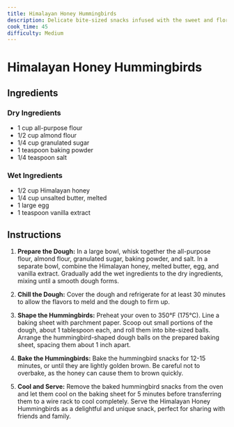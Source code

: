 ```yaml
---
title: Himalayan Honey Hummingbirds
description: Delicate bite-sized snacks infused with the sweet and floral notes of Himalayan honey, complemented by a delicate crunch.
cook_time: 45
difficulty: Medium
---
```


# Himalayan Honey Hummingbirds

## Ingredients

### Dry Ingredients
- 1 cup all-purpose flour
- 1/2 cup almond flour
- 1/4 cup granulated sugar
- 1 teaspoon baking powder
- 1/4 teaspoon salt

### Wet Ingredients
- 1/2 cup Himalayan honey
- 1/4 cup unsalted butter, melted
- 1 large egg
- 1 teaspoon vanilla extract

## Instructions

1. **Prepare the Dough:** In a large bowl, whisk together the all-purpose flour, almond flour, granulated sugar, baking powder, and salt. In a separate bowl, combine the Himalayan honey, melted butter, egg, and vanilla extract. Gradually add the wet ingredients to the dry ingredients, mixing until a smooth dough forms.

2. **Chill the Dough:** Cover the dough and refrigerate for at least 30 minutes to allow the flavors to meld and the dough to firm up.

3. **Shape the Hummingbirds:** Preheat your oven to 350°F (175°C). Line a baking sheet with parchment paper. Scoop out small portions of the dough, about 1 tablespoon each, and roll them into bite-sized balls. Arrange the hummingbird-shaped dough balls on the prepared baking sheet, spacing them about 1 inch apart.

4. **Bake the Hummingbirds:** Bake the hummingbird snacks for 12-15 minutes, or until they are lightly golden brown. Be careful not to overbake, as the honey can cause them to brown quickly.

5. **Cool and Serve:** Remove the baked hummingbird snacks from the oven and let them cool on the baking sheet for 5 minutes before transferring them to a wire rack to cool completely. Serve the Himalayan Honey Hummingbirds as a delightful and unique snack, perfect for sharing with friends and family.